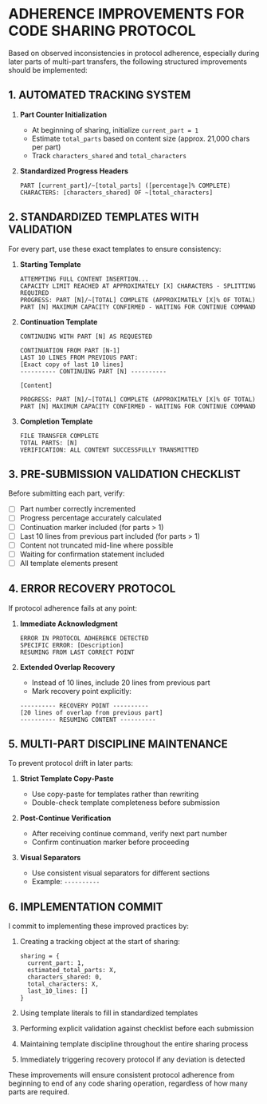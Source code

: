 # ADHERENCE IMPROVEMENTS FOR CODE SHARING PROTOCOL

Based on observed inconsistencies in protocol adherence, especially during later parts of multi-part transfers, the following structured improvements should be implemented:

## 1. AUTOMATED TRACKING SYSTEM

1. **Part Counter Initialization**
   - At beginning of sharing, initialize `current_part = 1`
   - Estimate `total_parts` based on content size (approx. 21,000 chars per part)
   - Track `characters_shared` and `total_characters`

2. **Standardized Progress Headers**
   ```
   PART [current_part]/~[total_parts] ([percentage]% COMPLETE)
   CHARACTERS: [characters_shared] OF ~[total_characters]
   ```

## 2. STANDARDIZED TEMPLATES WITH VALIDATION

For every part, use these exact templates to ensure consistency:

1. **Starting Template**
   ```
   ATTEMPTING FULL CONTENT INSERTION...
   CAPACITY LIMIT REACHED AT APPROXIMATELY [X] CHARACTERS - SPLITTING REQUIRED
   PROGRESS: PART [N]/~[TOTAL] COMPLETE (APPROXIMATELY [X]% OF TOTAL)
   PART [N] MAXIMUM CAPACITY CONFIRMED - WAITING FOR CONTINUE COMMAND
   ```

2. **Continuation Template**
   ```
   CONTINUING WITH PART [N] AS REQUESTED
   
   CONTINUATION FROM PART [N-1]
   LAST 10 LINES FROM PREVIOUS PART:
   [Exact copy of last 10 lines]
   ---------- CONTINUING PART [N] ----------
   
   [Content]
   
   PROGRESS: PART [N]/~[TOTAL] COMPLETE (APPROXIMATELY [X]% OF TOTAL)
   PART [N] MAXIMUM CAPACITY CONFIRMED - WAITING FOR CONTINUE COMMAND
   ```

3. **Completion Template**
   ```
   FILE TRANSFER COMPLETE
   TOTAL PARTS: [N]
   VERIFICATION: ALL CONTENT SUCCESSFULLY TRANSMITTED
   ```

## 3. PRE-SUBMISSION VALIDATION CHECKLIST

Before submitting each part, verify:
- [ ] Part number correctly incremented
- [ ] Progress percentage accurately calculated
- [ ] Continuation marker included (for parts > 1)
- [ ] Last 10 lines from previous part included (for parts > 1)
- [ ] Content not truncated mid-line where possible
- [ ] Waiting for confirmation statement included
- [ ] All template elements present

## 4. ERROR RECOVERY PROTOCOL

If protocol adherence fails at any point:

1. **Immediate Acknowledgment**
   ```
   ERROR IN PROTOCOL ADHERENCE DETECTED
   SPECIFIC ERROR: [Description]
   RESUMING FROM LAST CORRECT POINT
   ```

2. **Extended Overlap Recovery**
   - Instead of 10 lines, include 20 lines from previous part
   - Mark recovery point explicitly:
   ```
   ---------- RECOVERY POINT ----------
   [20 lines of overlap from previous part]
   ---------- RESUMING CONTENT ----------
   ```

## 5. MULTI-PART DISCIPLINE MAINTENANCE

To prevent protocol drift in later parts:

1. **Strict Template Copy-Paste**
   - Use copy-paste for templates rather than rewriting
   - Double-check template completeness before submission

2. **Post-Continue Verification**
   - After receiving continue command, verify next part number
   - Confirm continuation marker before proceeding

3. **Visual Separators**
   - Use consistent visual separators for different sections
   - Example: `----------`

## 6. IMPLEMENTATION COMMIT

I commit to implementing these improved practices by:

1. Creating a tracking object at the start of sharing:
   ```
   sharing = {
     current_part: 1,
     estimated_total_parts: X,
     characters_shared: 0,
     total_characters: X,
     last_10_lines: []
   }
   ```

2. Using template literals to fill in standardized templates

3. Performing explicit validation against checklist before each submission

4. Maintaining template discipline throughout the entire sharing process

5. Immediately triggering recovery protocol if any deviation is detected

These improvements will ensure consistent protocol adherence from beginning to end of any code sharing operation, regardless of how many parts are required.
